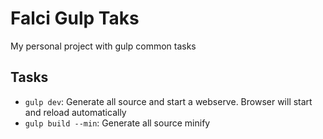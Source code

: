 # Falci Gulp Taks

My personal project with gulp common tasks

## Tasks
* ```gulp dev```: Generate all source and start a webserve. Browser will start and reload automatically
* ```gulp build --min```: Generate all source minify